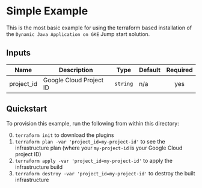 # Simple Example

This is the most basic example for using the terraform based installation of the
`Dynamic Java Application on GKE` Jump start solution.

## Inputs

| Name        | Description             | Type     | Default | Required |
| ----------- | ----------------------- | -------- | ------- | :------: |
| project\_id | Google Cloud Project ID | `string` | n/a     |   yes    |

## Quickstart

To provision this example, run the following from within this directory:

0. `terraform init` to download the plugins
0. `terraform plan -var 'project_id=my-project-id'` to see the infrastructure plan (where your `my-project-id` is your Google Cloud project ID)
0. `terraform apply -var 'project_id=my-project-id'` to apply the infrastructure build
0. `terraform destroy -var 'project_id=my-project-id'` to destroy the built infrastructure
